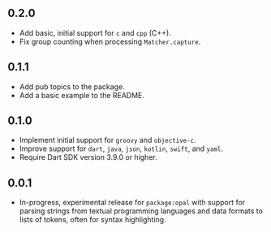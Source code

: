 ## 0.2.0

- Add basic, initial support for `c` and `cpp` (C++).
- Fix group counting when processing `Matcher.capture`.

## 0.1.1

- Add pub topics to the package.
- Add a basic example to the README.

## 0.1.0

- Implement initial support for `groovy` and `objective-c`.
- Improve support for `dart`, `java`, `json`, `kotlin`, `swift`, and `yaml`.
- Require Dart SDK version 3.9.0 or higher.

## 0.0.1

- In-progress, experimental release for `package:opal` with support for
  parsing strings from textual programming languages and data formats to
  lists of tokens, often for syntax highlighting.
